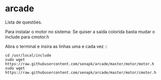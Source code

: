 arcade
======

Lista de questões.

Para instalar o motor no sistema:
Se quiser a saída colorida basta mudar o include para cmotor.h

Abra o terminal e insira as linhas uma e cada vez ::

    cd /usr/local/include
    sudo wget https://raw.githubusercontent.com/senapk/arcade/master/motor/motor.h
    sudo wget https://raw.githubusercontent.com/senapk/arcade/master/motor/cmotor.h

